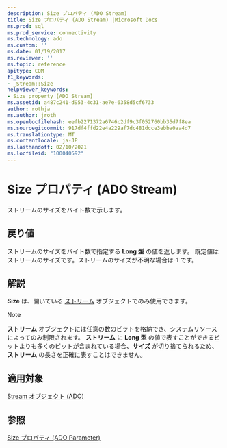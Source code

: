```yaml
---
description: Size プロパティ (ADO Stream)
title: Size プロパティ (ADO Stream) |Microsoft Docs
ms.prod: sql
ms.prod_service: connectivity
ms.technology: ado
ms.custom: ''
ms.date: 01/19/2017
ms.reviewer: ''
ms.topic: reference
apitype: COM
f1_keywords:
- _Stream::Size
helpviewer_keywords:
- Size property [ADO Stream]
ms.assetid: a487c241-d953-4c31-ae7e-6358d5cf6733
author: rothja
ms.author: jroth
ms.openlocfilehash: eefb2271372a6746c2df9c3f052760bb35d7f8ea
ms.sourcegitcommit: 917df4ffd22e4a229af7dc481dcce3ebba0aa4d7
ms.translationtype: MT
ms.contentlocale: ja-JP
ms.lasthandoff: 02/10/2021
ms.locfileid: "100040592"
---
```

# <a name="size-property-ado-stream"></a>Size プロパティ (ADO Stream)
ストリームのサイズをバイト数で示します。  
  
## <a name="return-values"></a>戻り値  
 ストリームのサイズをバイト数で指定する **Long 型** の値を返します。 既定値はストリームのサイズです。ストリームのサイズが不明な場合は-1 です。  
  
## <a name="remarks"></a>解説  
 **Size** は、開いている [ストリーム](./stream-object-ado.md) オブジェクトでのみ使用できます。  
  
> [!NOTE]
>  **ストリーム** オブジェクトには任意の数のビットを格納でき、システムリソースによってのみ制限されます。 **ストリーム** に **Long 型** の値で表すことができるビットよりも多くのビットが含まれている場合、**サイズ** が切り捨てられるため、**ストリーム** の長さを正確に表すことはできません。  
  
## <a name="applies-to"></a>適用対象  
 [Stream オブジェクト (ADO)](./stream-object-ado.md)  
  
## <a name="see-also"></a>参照  
 [Size プロパティ (ADO Parameter)](./size-property-ado-parameter.md)